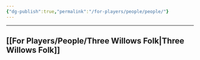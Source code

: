 ```yaml
---
{"dg-publish":true,"permalink":"/for-players/people/people/"}
---
```


***
## [[For Players/People/Three Willows Folk\|Three Willows Folk]]

